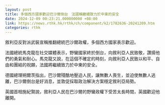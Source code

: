 ```yaml
---
layout: post
title: 多個西方國家歡迎巴沙爾倒台　法國稱繼續致力於中東的安全
date: 2024-12-09 00:23:21.000000000 +08:00
link: https://news.rthk.hk/rthk/ch/component/k2/1782636-20241209.htm
categories: rthk
---
```


敘利亞反對派武裝宣稱推翻總統巴沙爾政權，多個西方國家表示歡迎。

法國總統馬克龍在社交媒體表示，野蠻國家終於倒台，向敘利亞人民致敬，讚揚他們的勇氣和耐心。馬克龍又說，在這個不確定的時刻，向敘利亞人民致以和平、自由和團結的祝願，法國將繼續致力於中東的安全。

德國總理朔爾茨指出，巴沙爾殘酷地壓迫人民，讓無數人喪生，並迫使無數人逃離，巴沙爾倒台是好消息，並敦促採取政治解決方案穩定敘利亞局勢。

英國首相施紀賢說，敘利亞人民在巴沙爾的野蠻政權下受苦太長時間，英國歡迎他離開。
